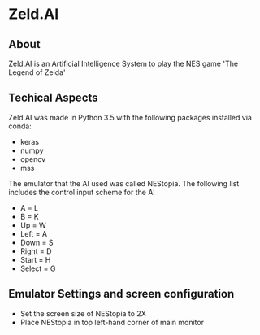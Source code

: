 # Zeld.AI

## About
Zeld.AI is an Artificial Intelligence System to play the NES game 'The Legend of Zelda'

## Techical Aspects
Zeld.AI was made in Python 3.5 with the following packages installed via conda:
- keras
- numpy
- opencv
- mss

The emulator that the AI used was called NEStopia.  The following list includes the control input scheme for the AI

- A = L
- B = K
- Up = W
- Left = A
- Down = S
- Right = D
- Start = H
- Select = G

## Emulator Settings and screen configuration
- Set the screen size of NEStopia to 2X
- Place NEStopia in top left-hand corner of main monitor
